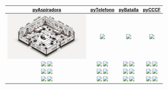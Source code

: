 <div align=center>

|[pyAspiradora](https://github.com/puntoReflex/pyAspiradora)|[pyTelefono](https://github.com/puntoReflex/pyTelefonoDescacharrado)|[pyBatalla](https://github.com/puntoReflex/pyBatalla)|[pyCCCF](https://github.com/puntoReflex/pyCCCF)|
|:-:|:-:|:-:|:-:|
<img src="https://raw.githubusercontent.com/puntoReflex/pyAspiradora/main/images/rectangularRoom.png">|<img src="https://raw.githubusercontent.com/puntoReflex/pyTelefonoDescacharrado/main/images/comicPhone.png">|<img src="https://raw.githubusercontent.com/puntoReflex/pyBatalla/main/imagenes/charcoal-drawing.png">|<img src="https://github.com/puntoReflex/pyCCCF/blob/main/imagenes/shoppingCF.png">
![](https://img.shields.io/badge/PRG1-blue) ![](https://img.shields.io/badge/PRG2-lightgray)|![](https://img.shields.io/badge/PRG1-blue) ![](https://img.shields.io/badge/PRG2-lightgray)|![](https://img.shields.io/badge/PRG1-lightgray) ![](https://img.shields.io/badge/PRG2-lightgray)|![](https://img.shields.io/badge/PRG1-blue) ![](https://img.shields.io/badge/PRG2-lightgray)|
![](https://img.shields.io/badge/EDA1-lightgray) ![](https://img.shields.io/badge/EDA2-lightgray)|![](https://img.shields.io/badge/EDA1-blue) ![](https://img.shields.io/badge/EDA2-lightgray)|![](https://img.shields.io/badge/EDA1-lightgray) ![](https://img.shields.io/badge/EDA2-lightgray)|![](https://img.shields.io/badge/EDA1-blue) ![](https://img.shields.io/badge/EDA2-lightgray)
![](https://img.shields.io/badge/IdSw1-lightgray)  ![](https://img.shields.io/badge/IdSw2-lightgray)|![](https://img.shields.io/badge/IdSw1-blue)  ![](https://img.shields.io/badge/IdSw2-lightgray)|![](https://img.shields.io/badge/IdSw1-blue)  ![](https://img.shields.io/badge/IdSw2-lightgray)|![](https://img.shields.io/badge/IdSw1-blue)  ![](https://img.shields.io/badge/IdSw2-lightgray)

</div>
